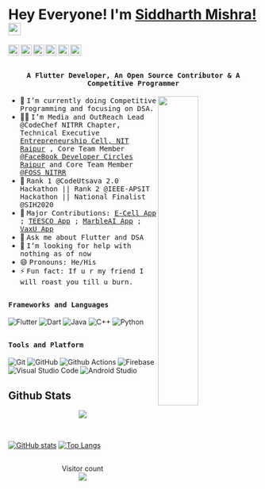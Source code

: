 # Hey Everyone! I'm [Siddharth Mishra!](https://hard-coder05.github.io/) <img src="https://github.com/himanshusharma89/himanshusharma89/blob/master/Hi.gif" width="25px">

<a href="https://twitter.com/im_siddhart">
  <img align="left" alt="Siddharth's Twitter" width="22px" src="https://cdn.jsdelivr.net/npm/simple-icons@v3/icons/twitter.svg" />
</a>
<a href="https://linkedin.com/in/smishra1605">
  <img align="left" alt="Siddharth's Linkdein" width="22px" src="https://cdn.jsdelivr.net/npm/simple-icons@v3/icons/linkedin.svg" />
</a>
<a href="https://github.com/Hard-Coder05">
  <img align="left" alt="Siddharth's Github" width="22px" src="https://cdn.jsdelivr.net/npm/simple-icons@v3/icons/github.svg" />
</a>
<a href="https://instagram.com/_im_siddharth/">
  <img align="left" alt="Siddharth's Instagram" width="22px" src="https://cdn.jsdelivr.net/npm/simple-icons@v3/icons/instagram.svg" />
</a>
<a href="https://www.facebook.com/profile.php?id=100035680522536">
  <img align="left" alt="Siddharth's Facebook" width="22px" src="https://cdn.jsdelivr.net/npm/simple-icons@v3/icons/facebook.svg" />
</a>
<a href="https://www.youtube.com/channel/UCA5u7UsgPS-aJqOjQoQPjPQ">
  <img align="left" alt="Siddharth's Youtube" width="22px" src="https://cdn.jsdelivr.net/npm/simple-icons@v3/icons/youtube.svg" />
</a>
<br/>
<br/>
<p align="center"><h4 align="center"><samp> A Flutter Developer, An Open Source Contributor & A Competitive Programmer </samp></h4></p>

<div>
<img align="right" src="https://github.com/himanshusharma89/himanshusharma89/blob/master/coding.gif" width="40%"/>

- 🔭 <samp>I’m currently doing Competitive Programming and focusing on DSA.
- ✍🏻 <samp>I’m Media and OutReach Lead @CodeChef NITRR Chapter, Technical Executive [Entrepreneurship Cell, NIT Raipur](https://ecell.nitrr.ac.in/) , Core Team Member [@FaceBook Developer Circles Raipur](https://www.facebook.com/groups/DevCRaipur/) and Core Team Member [@FOSS NITRR](https://github.com/FOSSNITRR)
- 🥇 <samp>Rank 1 @CodeUtsava 2.0 Hackathon || Rank 2 @IEEE-APSIT Hackathon || National Finalist @SIH2020
- 👯 <samp>Major Contributions: [E-Cell App](https://github.com/ECellNitrr/ECellApp2021) ; [TEESCO App](https://github.com/ECellNitrr/teesco-app) ; [MarbleAI App](https://marble-ai.com/) ; [VaxU App](https://github.com/sahil9001/VaxU_Base)
- 💬 <samp>Ask me about Flutter and DSA
- 🤔 <samp>I’m looking for help with nothing as of now
- 😄 <samp>Pronouns: He/His
- ⚡ <samp>Fun fact: If u r my friend I will roast you till u burn.
</div>

##

<h4><b><samp>Frameworks and Languages</samp></b></h4>

![Flutter](https://img.shields.io/badge/Flutter-47c5fb?style=flat-square&logo=Flutter&logoColor=white)
![Dart](https://img.shields.io/badge/Dart-2bb7f6?style=flat-square&logo=Dart&logoColor=white)
![Java](https://img.shields.io/badge/Java-ea2d2f?style=flat-square&logo=java&logoColor=ffffff)
![C++](https://img.shields.io/badge/C++-649ad2?style=flat-square&logo=c%2B%2B&logoColor=white)
![Python](https://img.shields.io/badge/Python-3776AB?style=flat-square&logo=Python&logoColor=white)

##

<h4><b><samp>Tools and Platform</samp></b></h4>

![Git](https://img.shields.io/badge/Git-F05032?style=flat-square&logo=Git&logoColor=white)
![GitHub](https://img.shields.io/badge/GitHub-181717?style=flat-square&logo=github)
![Github Actions](https://img.shields.io/badge/Github_Actions-2088FF?style=flat-square&logo=Github-Actions&logoColor=ffffff)
![Firebase](https://img.shields.io/badge/Firebase-ffcb2c?style=flat-square&logo=Firebase&logoColor=white)
![Visual Studio Code](https://img.shields.io/badge/Visual_Studio_Code-007ACC?style=flat-square&logo=Visual-Studio-Code&logoColor=white)
![Android Studio](https://img.shields.io/badge/Android_Studio-3DDC84?style=flat-square&logo=Android-Studio&logoColor=ffffff)

## Github Stats

<div align="center">
<img src="https://github-readme-streak-stats.herokuapp.com/?user=Hard-Coder05&theme=tokyonight_duo" align="center">
</div>
<br/>

##

[![GitHub stats](https://github-readme-stats.vercel.app/api?username=Hard-Coder05&count_private=true&show_icons=true&theme=radical&include_all_commits=true)](https://github.com/Hard-Coder05/github-readme-stats-1) [![Top Langs](https://github-readme-stats.vercel.app/api/top-langs/?username=Hard-Coder05&hide=html,css,javascript)](https://github.com/Hard-Coder05/github-readme-stats-1)

##

<p align="center"> 
  Visitor count<br>
  <img src="https://profile-counter.glitch.me/Hard-Coder05/count.svg" />
</p>
